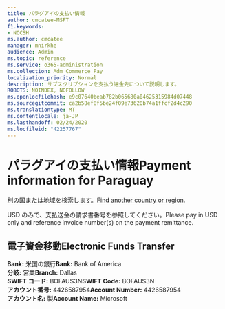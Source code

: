 ```yaml
---
title: パラグアイの支払い情報
author: cmcatee-MSFT
f1.keywords:
- NOCSH
ms.author: cmcatee
manager: mnirkhe
audience: Admin
ms.topic: reference
ms.service: o365-administration
ms.collection: Adm_Commerce_Pay
localization_priority: Normal
description: サブスクリプションを支払う送金先について説明します。
ROBOTS: NOINDEX, NOFOLLOW
ms.openlocfilehash: e9c07640beab782b065680a04625315984d07448
ms.sourcegitcommit: ca2b58ef8f5be24f09e73620b74a1ffcf2d4c290
ms.translationtype: MT
ms.contentlocale: ja-JP
ms.lasthandoff: 02/24/2020
ms.locfileid: "42257767"
---
```

# <a name="payment-information-for-paraguay"></a><span data-ttu-id="9538d-103">パラグアイの支払い情報</span><span class="sxs-lookup"><span data-stu-id="9538d-103">Payment information for Paraguay</span></span>

<span data-ttu-id="9538d-104">[別の国または地域を検索します](../billing-and-payments/pay-for-your-subscription.md)。</span><span class="sxs-lookup"><span data-stu-id="9538d-104">[Find another country or region](../billing-and-payments/pay-for-your-subscription.md).</span></span>

<span data-ttu-id="9538d-105">USD のみで、支払送金の請求書番号を参照してください。</span><span class="sxs-lookup"><span data-stu-id="9538d-105">Please pay in USD only and reference invoice number(s) on the payment remittance.</span></span>

## <a name="electronic-funds-transfer"></a><span data-ttu-id="9538d-106">電子資金移動</span><span class="sxs-lookup"><span data-stu-id="9538d-106">Electronic Funds Transfer</span></span>

<span data-ttu-id="9538d-107">**Bank:** 米国の銀行</span><span class="sxs-lookup"><span data-stu-id="9538d-107">**Bank:** Bank of America</span></span>  
<span data-ttu-id="9538d-108">**分岐:** 営業</span><span class="sxs-lookup"><span data-stu-id="9538d-108">**Branch:** Dallas</span></span>  
<span data-ttu-id="9538d-109">**SWIFT コード:** BOFAUS3N</span><span class="sxs-lookup"><span data-stu-id="9538d-109">**SWIFT Code:** BOFAUS3N</span></span>  
<span data-ttu-id="9538d-110">**アカウント番号:** 4426587954</span><span class="sxs-lookup"><span data-stu-id="9538d-110">**Account Number:** 4426587954</span></span>  
<span data-ttu-id="9538d-111">**アカウント名:** 製</span><span class="sxs-lookup"><span data-stu-id="9538d-111">**Account Name:** Microsoft</span></span>  
